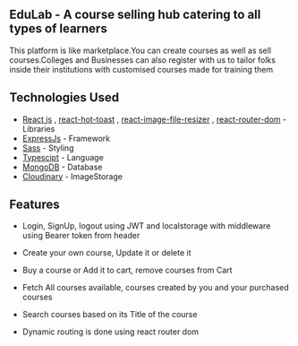 ## EduLab - A course selling hub catering to all types of learners

This platform is like marketplace.You can create courses as well as sell courses.Colleges and Businesses can also register with us to tailor folks inside their institutions with customised courses made for training them

## Technologies Used

  - [React js](https://react.dev/) , [react-hot-toast](https://react-hot-toast.com/) , [react-image-file-resizer](https://www.npmjs.com/package/react-image-file-resizer) , [react-router-dom](https://reactrouter.com/en/main) - Libraries
  - [ExpressJs](https://expressjs.com/) - Framework <!--- [Tailwind CSS](https://tailwindcss.com/) , [shadcn/ui](https://ui.shadcn.com/) - Styling-->
  - [Sass](https://sass-lang.com/) - Styling
  - [Typescipt](https://www.typescriptlang.org/) - Language
    <!--  - [react-hook-form](https://www.react-hook-form.com/) -->
  - [MongoDB](https://www.mongodb.com/) - Database
  - [Cloudinary](https://cloudinary.com/) - ImageStorage
  
  <!--- [Vercel](https://vercel.com/) - Deployment-->


## Features

- Login, SignUp, logout using JWT and localstorage with middleware using Bearer token from header

- Create your own course, Update it or delete it

- Buy a course or Add it to cart, remove courses from Cart

- Fetch All courses available, courses created by you and your purchased courses

- Search courses based on its Title of the course

- Dynamic routing is done using react router dom
